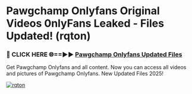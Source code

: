 # Pawgchamp Onlyfans Original Videos 0nlyFans Leaked - Files Updated! (rqton)

<h3>🔴 CLICK HERE 🌐==►► <a href="https://tinyurl.com/ehrbuxhb" rel="nofollow">Pawgchamp Onlyfans Updated Files</a></h3>

Get Pawgchamp Onlyfans and all content. Now you can access all videos and pictures of Pawgchamp Onlyfans. New Updated Files 2025!

[![rqton](https://i.imgur.com/lVYEuWS.gif)](https://tinyurl.com/ehrbuxhb)
